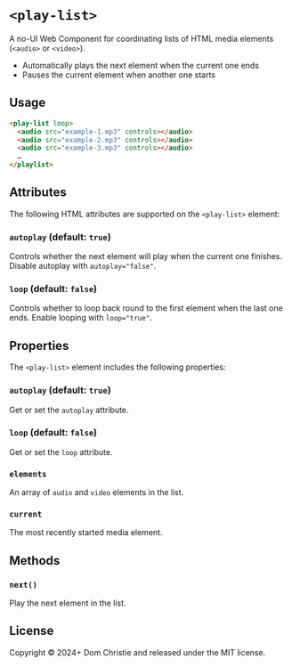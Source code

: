 # `<play-list>`
A no-UI Web Component for coordinating lists of HTML media elements (`<audio>` or `<video>`).

- Automatically plays the next element when the current one ends
- Pauses the current element when another one starts

## Usage
```html
<play-list loop>
  <audio src="example-1.mp3" controls></audio>
  <audio src="example-2.mp3" controls></audio>
  <audio src="example-3.mp3" controls></audio>
  …
</playlist>
```

## Attributes
The following HTML attributes are supported on the `<play-list>` element:

### `autoplay` (default: `true`)
Controls whether the next element will play when the current one finishes. Disable autoplay with `autoplay="false"`.

### `loop` (default: `false`)
Controls whether to loop back round to the first element when the last one ends. Enable looping with `loop="true"`.

## Properties
The `<play-list>` element includes the following properties:

### `autoplay` (default: `true`)
Get or set the `autoplay` attribute.

### `loop` (default: `false`)
Get or set the `loop` attribute.

### `elements`
An array of `audio` and `video` elements in the list.

### `current`
The most recently started media element.

## Methods

### `next()`
Play the next element in the list.

## License

Copyright © 2024+ Dom Christie and released under the MIT license.
